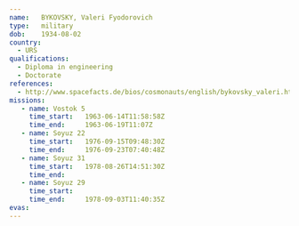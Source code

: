 ```yaml
---
name:	BYKOVSKY, Valeri Fyodorovich
type:	military
dob:	1934-08-02
country:
  - URS
qualifications:
  - Diploma in engineering
  - Doctorate
references:
  - http://www.spacefacts.de/bios/cosmonauts/english/bykovsky_valeri.htm
missions:
   - name: Vostok 5
     time_start:   1963-06-14T11:58:58Z
     time_end:     1963-06-19T11:07Z
   - name: Soyuz 22
     time_start:   1976-09-15T09:48:30Z
     time_end:     1976-09-23T07:40:48Z
   - name: Soyuz 31
     time_start:   1978-08-26T14:51:30Z
     time_end:     
   - name: Soyuz 29
     time_start:   
     time_end:     1978-09-03T11:40:35Z
evas:
---
```

